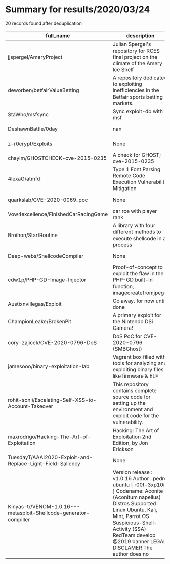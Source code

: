 
# Summary for results/2020/03/24
    
20 records found after deduplication

| full_name | description | html_url | matched_list | matched_count | pushed_at | size | stargazers_count | language | forks_count |
|-------------------------------------------------------------------|------------------------------------------------------------------------------------------------------------------------------------------------------------------------------------------------------------------------------------------------------------------|--------------------------------------------------------------------------------------|----------------------------------------------------------|-----------------|---------------------------|--------|--------------------|------------------|---------------|
| jjspergel/AmeryProject | Julian Spergel's repository for RCES final project on the climate of the Amery Ice Shelf | https://github.com/jjspergel/AmeryProject | ['rce'] | 1 | 2020-03-24 14:32:17+00:00 | 17100 | 0 | Jupyter Notebook | 0 |
| deworben/betfairValueBetting | A repository dedicated to exploiting inefficiencies in the Betfair sports betting markets. | https://github.com/deworben/betfairValueBetting | ['exploit'] | 1 | 2020-03-24 09:52:07+00:00 | 16662 | 5 | Python | 0 |
| StaWho/msfsync | Sync exploit-db with msf | https://github.com/StaWho/msfsync | ['exploit'] | 1 | 2020-03-24 22:16:31+00:00 | 6 | 0 | Python | 0 |
| DeshawnBattle/0day | nan | https://github.com/DeshawnBattle/0day | ['0day'] | 1 | 2020-03-24 19:33:13+00:00 | 0 | 0 | nan | 0 |
| z-r0crypt/Exploits | None | https://github.com/z-r0crypt/Exploits | ['exploit'] | 1 | 2020-03-24 23:51:13+00:00 | 2 | 0 | Python | 1 |
| chayim/GHOSTCHECK-cve-2015-0235 | A check for GHOST; cve-2015-0235 | https://github.com/chayim/GHOSTCHECK-cve-2015-0235 | ['cve-2'] | 1 | 2020-03-24 15:03:42+00:00 | 1 | 0 | Python | 0 |
| 4lexaG/atmfd | Type 1 Font Parsing Remote Code Execution Vulnerability Mitigation | https://github.com/4lexaG/atmfd | ['remote code execution'] | 1 | 2020-03-24 14:44:32+00:00 | 9 | 2 | PowerShell | 0 |
| quarkslab/CVE-2020-0069_poc | None | https://github.com/quarkslab/CVE-2020-0069_poc | ['cve poc', 'cve-2'] | 2 | 2020-03-24 13:19:34+00:00 | 23 | 83 | C | 25 |
| Vow4excellence/FinishedCarRacingGame | car rce with player rank | https://github.com/Vow4excellence/FinishedCarRacingGame | ['rce'] | 1 | 2020-03-24 11:35:36+00:00 | 773 | 0 | JavaScript | 0 |
| Broihon/StartRoutine | A library with four different methods to execute shellcode in a process | https://github.com/Broihon/StartRoutine | ['shellcode'] | 1 | 2020-03-24 04:29:35+00:00 | 24 | 10 | C++ | 8 |
| Deep-webs/ShellcodeCompiler | None | https://github.com/Deep-webs/ShellcodeCompiler | ['shellcode'] | 1 | 2020-03-24 02:08:36+00:00 | 1830 | 0 | C++ | 0 |
| cdw1p/PHP-GD-Image-Injector | Proof-of-concept to exploit the flaw in the PHP-GD built-in function, imagecreatefromjpeg() | https://github.com/cdw1p/PHP-GD-Image-Injector | ['exploit'] | 1 | 2020-03-24 01:40:44+00:00 | 1 | 1 | Python | 0 |
| Austixnvillegas/Exploit | Go away. for now until done | https://github.com/Austixnvillegas/Exploit | ['exploit'] | 1 | 2020-03-24 00:10:14+00:00 | 0 | 0 | | 0 |
| ChampionLeake/BrokenPit | A primary exploit for the Nintendo DSi Camera! | https://github.com/ChampionLeake/BrokenPit | ['exploit'] | 1 | 2020-03-24 15:19:22+00:00 | 6 | 8 | Assembly | 3 |
| cory-zajicek/CVE-2020-0796-DoS | DoS PoC for CVE-2020-0796 (SMBGhost) | https://github.com/cory-zajicek/CVE-2020-0796-DoS | ['cve poc', 'cve-2'] | 2 | 2020-03-24 05:52:37+00:00 | 3 | 1 | Python | 1 |
| jamesooo/binary-exploitation-lab | Vagrant box filled with tools for analyzing and exploiting binary files like firmware & ELF | https://github.com/jamesooo/binary-exploitation-lab | ['exploit'] | 1 | 2020-03-24 02:29:25+00:00 | 5 | 4 | Shell | 0 |
| rohit-sonii/Escalating-Self-XSS-to-Account-Takeover | This repository contains complete source code for setting up the environment and exploit code for the vulnerability. | https://github.com/rohit-sonii/Escalating-Self-XSS-to-Account-Takeover | ['exploit'] | 1 | 2020-03-24 08:16:18+00:00 | 5176 | 10 | TSQL | 4 |
| maxrodrigo/Hacking-The-Art-of-Exploitation | Hacking: The Art of Exploitation 2nd Edition, by Jon Erickson | https://github.com/maxrodrigo/Hacking-The-Art-of-Exploitation | ['exploit'] | 1 | 2020-03-24 14:43:21+00:00 | 132 | 0 | | 0 |
| TuesdayT/AAAI2020-Exploit-and-Replace-Light-Field-Saliency | None | https://github.com/TuesdayT/AAAI2020-Exploit-and-Replace-Light-Field-Saliency | ['exploit'] | 1 | 2020-03-24 03:16:46+00:00 | 26 | 3 | Python | 5 |
| Kinyas-tr/VENOM-1.0.16---metasploit-Shellcode-generator-compiller | Version release : v1.0.16 Author : pedro ubuntu [ r00t-3xp10it ] Codename: Aconite (Aconitum napellus) Distros Supported : Linux Ubuntu, Kali, Mint, Parrot OS Suspicious-Shell-Activity (SSA) RedTeam develop @2019 banner LEGAL DISCLAMER The author does no | https://github.com/Kinyas-tr/VENOM-1.0.16---metasploit-Shellcode-generator-compiller | ['metasploit module OR metasploit payload', 'shellcode'] | 2 | 2020-03-24 22:44:16+00:00 | 0 | 2 | | 0 |
